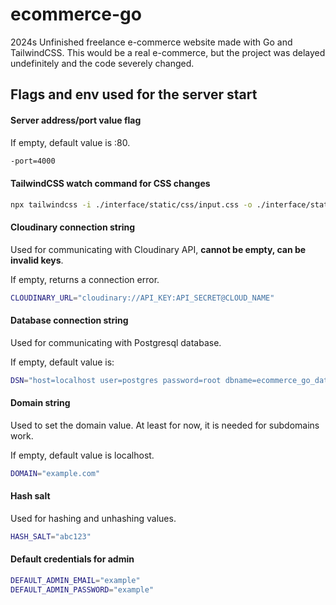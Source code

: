 # ecommerce-go
2024s Unfinished freelance e-commerce website made with Go and TailwindCSS. This would be a real e-commerce, but the project was delayed undefinitely and the code severely changed.

## Flags and env used for the server start

<!-- Server port -->
#### Server address/port value flag
If empty, default value is :80.

```bash
-port=4000
```

<!-- Tailwind cli -->
#### TailwindCSS watch command for CSS changes
```bash
npx tailwindcss -i ./interface/static/css/input.css -o ./interface/static/css/output.css --watch
```

<!-- Cloudinary connection string -->
#### Cloudinary connection string
Used for communicating with Cloudinary API, **cannot be empty, can be invalid keys**.

If empty, returns a connection error.

```bash
CLOUDINARY_URL="cloudinary://API_KEY:API_SECRET@CLOUD_NAME"
```

<!-- Render.com database connection string -->
#### Database connection string
Used for communicating with Postgresql database.

If empty, default value is:

```bash
DSN="host=localhost user=postgres password=root dbname=ecommerce_go_database port=5432 TimeZone=America/Sao_Paulo"
```

<!-- Domain -->
#### Domain string
Used to set the domain value. At least for now, it is needed for subdomains work.

If empty, default value is localhost.

```bash
DOMAIN="example.com"
```

<!-- Hash salt for hashids -->
#### Hash salt
Used for hashing and unhashing values.

```bash
HASH_SALT="abc123"
```

#### Default credentials for admin

```bash
DEFAULT_ADMIN_EMAIL="example"
DEFAULT_ADMIN_PASSWORD="example"
```
